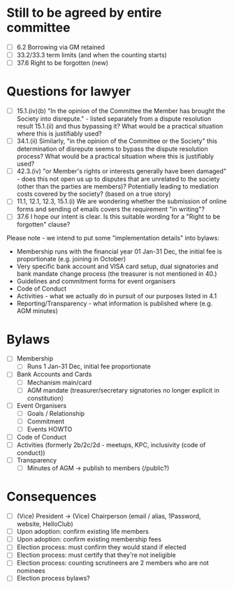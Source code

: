 # Still to be agreed by entire committee

* [ ] 6.2 Borrowing via GM retained
* [ ] 33.2/33.3 term limits (and when the counting starts)
* [ ] 37.6 Right to be forgotten (new)

# Questions for lawyer

* [ ] 15.1.(iv)(b) "In the opinion of the Committee the Member has brought the Society into disrepute." - listed separately from a dispute resolution result 15.1.(ii) and thus bypassing it? What would be a practical situation where this is justifiably used?
* [ ] 34.1.(ii) Similarly, "in the opinion of the Committee or the Society" this determination of disrepute seems to bypass the dispute resolution process? What would be a practical situation where this is justifiably used?
* [ ] 42.3.(iv) "or Member's rights or interests generally have been damaged" - does this not open us up to disputes that are unrelated to the society (other than the parties are members)? Potentially leading to mediation costs covered by the society? (based on a true story)
* [ ] 11.1, 12.1, 12.3, 15.1.(i) We are wondering whether the submission of online forms and sending of emails covers the requirement "in writing"?
* [ ] 37.6 I hope our intent is clear. Is this suitable wording for a "Right to be forgotten" clause?

Please note - we intend to put some "implementation details" into bylaws:
- Membership runs with the financial year 01 Jan-31 Dec, the initial fee is proportionate (e.g. joining in October)
- Very specific bank account and VISA card setup, dual signatories and bank mandate change process (the treasurer is not mentioned in 40.)
- Guidelines and commitment forms for event organisers
- Code of Conduct
- Activities - what we actually do in pursuit of our purposes listed in 4.1
- Reporting/Transparency - what information is published where (e.g. AGM minutes)

# Bylaws

* [ ] Membership
  * [ ] Runs 1 Jan-31 Dec, initial fee proportionate
* [ ] Bank Accounts and Cards
  * [ ] Mechanism main/card
  * [ ] AGM mandate (treasurer/secretary signatories no longer explicit in constitution)
* [ ] Event Organisers
  * [ ] Goals / Relationship
  * [ ] Commitment
  * [ ] Events HOWTO
* [ ] Code of Conduct
* [ ] Activities (formerly 2b/2c/2d - meetups, KPC, inclusivity (code of conduct))
* [ ] Transparency
  * [ ] Minutes of AGM -> publish to members (/public?)

# Consequences

* [ ] (Vice) President -> (Vice) Chairperson (email / alias, 1Password, website, HelloClub)
* [ ] Upon adoption: confirm existing life members
* [ ] Upon adoption: confirm existing membership fees
* [ ] Election process: must confirm they would stand if elected
* [ ] Election process: must certify that they're not ineligible
* [ ] Election process: counting scrutineers are 2 members who are not nominees
* [ ] Election process bylaws?
